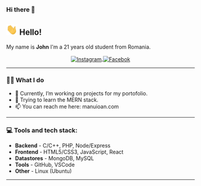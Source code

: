 ### Hi there 👋

## <img src="https://raw.githubusercontent.com/ABSphreak/ABSphreak/master/gifs/Hi.gif" width="30px"> Hello!
 

 
My name is **John** I'm a 21 years old student from Romania.
 
<p align="center">
   <a href="https://www.instagram.com/ioan_manu/" target="_blank">
      <img src="https://i.imgur.com/ZrXj1Qh.png" alt="Instagram" width="32" align="center">
   </a>
 
   <a href="https://www.facebook.com/Manu.Ioan.9" target="_blank" rel="nofollow">
      <img src="https://i.imgur.com/4A7maHh.png" alt="Facebok" width="32" align="center">
   </a>

</p>
 

 
---
 
### 🧑‍💻 What I do
 
   - 💼 Currently, I’m working on projects for my portofolio.
   - 👀 Trying to learn the MERN stack.
   - 📫 You can reach me here: manuioan.com
---
 
### 💻 Tools and tech stack:
 
   * **Backend** - C/C++, PHP, Node/Express
   * **Frontend** - HTML5/CSS3, JavaScript, React
   * **Datastores** - MongoDB, MySQL
   * **Tools** - GitHub, VSCode
   * **Other** - Linux (Ubuntu)
 
---


